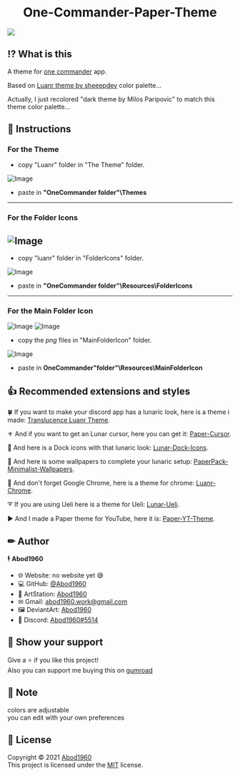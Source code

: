 <h1 align='center'> One-Commander-Paper-Theme</h1>

![](https://i.imgur.com/m9u0OTW.jpg)

## ⁉ What is this

A theme for [one commander](http://www.onecommander.com) app.
 
Based on [Luanr theme by sheeepdev](https://www.deviantart.com/niivu/art/Paper-for-Windows-10-881587608) color palette...
 
Actually, I just recolored "dark theme by Milos Paripovic" to match this theme color palette...
 
 
## 🧾 Instructions


### For the Theme


- copy "Luanr" folder in "The Theme" folder.

![Image](https://i.imgur.com/p9GgQe5.jpg)

- paste in **"OneCommander folder"\Themes**

---
### For the Folder Icons


![Image](https://i.imgur.com/EVQ5qqt.png)
---
- copy "luanr" folder in "FolderIcons" folder.

![Image](https://i.imgur.com/zg6839l.jpg)

- paste in **"OneCommander folder"\Resources\FolderIcons**

---
### For the Main Folder Icon

![Image](https://i.imgur.com/U12aZ1p.png)    ![Image](https://i.imgur.com/oVCZ4LJ.png)

- copy the *png* files in "MainFolderIcon" folder.

![Image](https://i.imgur.com/SliqlSz.jpg)

- paste in **OneCommander"folder"\Resources\MainFolderIcon**

## 👍 Recommended extensions and styles


🍀 If you want to make your discord app has a lunaric look, here is a theme i made: [Translucence Luanr Theme](https://github.com/Abod1960/BetterDiscord-Translucence-Themes/tree/master/Themes/Translucence-Paper).

⚜ And if you want to get an Lunar cursor, here you can get it: [Paper-Cursor](https://www.deviantart.com/abod1960/art/Paper-Cursor-883799195).

🚥 And here is a Dock icons with that lunaric look: [Lunar-Dock-Icons](https://www.deviantart.com/abod1960/art/Paper-Dock-Icons-883822787).

🎴 And here is some wallpapers to complete your lunaric setup: [PaperPack-Minimalist-Wallpapers](https://www.deviantart.com/abod1960/art/PaperPack-Minimalist-Wallpapers-883815203).

🎨 And don't forget Google Chrome, here is a theme for chrome: [Luanr-Chrome](https://github.com/Abod1960/Paper-Chrome).

➰ If you are using Ueli here is a theme for Ueli: [Lunar-Ueli](https://github.com/Abod1960/Paper-Ueli).

▶ And I made a Paper theme for YouTube, here it is: [Paper-YT-Theme](https://github.com/Abod1960/Paper-YT-Theme).

## ✏ Author

🕴 **Abod1960**

* 🌐 Website: no website yet 😅
* 💻 GitHub: [@Abod1960](https://github.com/Abod1960)
* 🎨 ArtStation: [Abod1960](https://www.artstation.com/abod1960)
*  ✉ Gmail: abod1960.work@gmail.com
*   🖼 DeviantArt: [Abod1960](https://www.deviantart.com/abod1960)
*   💬 Discord: [Abod1960#5514](https://discord.com/users/750369816279253083)<br>


## 🌟 Show your support

Give a ⭐️ if you like this project!<br>
Also you can support me buying this on [gumroad](https://gum.co/irTbV)

## 📝 Note

colors are adjustable<br>
you can edit with your own preferences 

## 📩 License

Copyright © 2021 [Abod1960](https://github.com/Abod1960)<br />
This project is licensed under the [MIT](https://github.com/Abod1960/One-Commander-Paper-Theme/blob/main/LICENSE) license.


